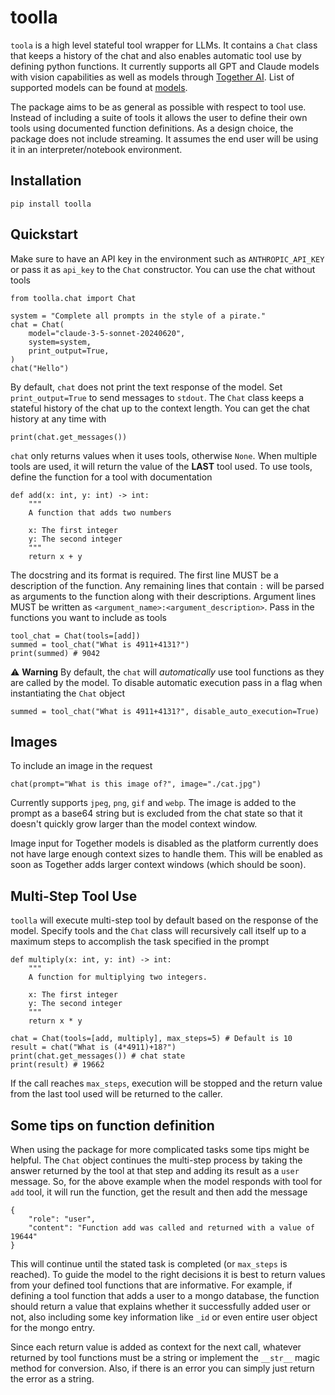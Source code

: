 # toolla

`toola` is a high level stateful tool wrapper for LLMs.  It contains a `Chat` class that keeps a history of the chat and also enables automatic tool use by defining python functions. It currently supports all GPT and Claude models with vision capabilities as well as models through [Together AI](https://www.together.ai/).  List of supported models can be found at [models](https://github.com/joorjeh/toolla/blob/master/src/toolla/models.py).

The package aims to be as general as possible with respect to tool use.  Instead of including a suite of tools it allows the user to define their own tools using documented function definitions.  As a design choice, the package does not include streaming.  It assumes the end user will be using it in an interpreter/notebook environment.

## Installation
```
pip install toolla
```

## Quickstart
Make sure to have an API key in the environment such as `ANTHROPIC_API_KEY` or pass it as `api_key` to the `Chat` constructor.  You can use the chat without tools
```
from toolla.chat import Chat

system = "Complete all prompts in the style of a pirate."
chat = Chat(
    model="claude-3-5-sonnet-20240620", 
    system=system, 
    print_output=True,
)
chat("Hello")
```
By default, `chat` does not print the text response of the model.  Set `print_output=True` to send  messages to `stdout`. The `Chat` class keeps a stateful history of the chat up to the context length.  You can get the chat history at any time with
```
print(chat.get_messages())
```
`chat` only returns values when it uses tools, otherwise `None`.  When multiple tools are used, it will return the value of the <b>LAST</b> tool used. To use tools, define the function for a tool with documentation
```
def add(x: int, y: int) -> int:
    """
    A function that adds two numbers

    x: The first integer
    y: The second integer
    """
    return x + y
```
The docstring and its format is required.  The first line MUST be a description of the function.  Any remaining lines that contain `:` will be parsed as arguments to the function along with their descriptions.  Argument lines MUST be written as `<argument_name>:<argument_description>`.  Pass in the functions you want to include as tools
```
tool_chat = Chat(tools=[add])
summed = tool_chat("What is 4911+4131?")
print(summed) # 9042
```
⚠️ **Warning**
By default, the `chat` will <i>automatically</i> use tool functions as they are called by the model.  To disable automatic execution pass in a flag when instantiating the `Chat` object
```
summed = tool_chat("What is 4911+4131?", disable_auto_execution=True)
```

## Images
To include an image in the request
```
chat(prompt="What is this image of?", image="./cat.jpg")
```
Currently supports `jpeg`, `png`, `gif` and `webp`.  The image is added to the prompt as a base64 string but is excluded from the chat state so that it doesn't quickly grow larger than the model context window.  

Image input for Together models is disabled as the platform currently does not have large enough context sizes to handle them.  This will be enabled as soon as Together adds larger context windows (which should be soon).

## Multi-Step Tool Use
`toolla` will execute multi-step tool by default based on the response of the model.  Specify tools and the `Chat` class will recursively call itself up to a maximum steps to accomplish the task specified in the prompt
```
def multiply(x: int, y: int) -> int:
    """
    A function for multiplying two integers.

    x: The first integer
    y: The second integer
    """
    return x * y

chat = Chat(tools=[add, multiply], max_steps=5) # Default is 10
result = chat("What is (4*4911)+18?")
print(chat.get_messages()) # chat state
print(result) # 19662
```
If the call reaches `max_steps`, execution will be stopped and the return value from the last tool used will be returned to the caller.

## Some tips on function definition
When using the package for more complicated tasks some tips might be helpful.  The `Chat` object continues the multi-step process by taking the answer returned by the tool at that step and adding its result as a `user` message.  So, for the above example when the model responds with tool for `add` tool, it will run the function, get the result and then add the message
```
{
    "role": "user",
    "content": "Function add was called and returned with a value of 19644"
}
```
This will continue until the stated task is completed (or `max_steps` is reached).  To guide the model to the right decisions it is best to return values from your defined tool functions that are informative.  For example, if defining a tool function that adds a user to a mongo database, the function should return a value that explains whether it successfully added user or not, also including some key information like `_id` or even entire user object for the mongo entry.

Since each return value is added as context for the next call, whatever returned by tool functions must be a string or implement the `__str__` magic method for conversion.  Also, if there is an error you can simply just return the error as a string.
